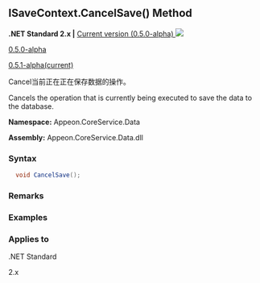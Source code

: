## **ISaveContext.CancelSave() Method**

**.NET Standard 2.x |**  <a href="javascript:void(0)" class="dropdown">Current version (0.5.0-alpha) <img src="~/images/dropdown.png"/></a>

<div class="otherversions"  value="versdiv">

<a href="javascript:void(0)">0.5.0-alpha</a>

<a href="javascript:void(0)">0.5.1-alpha(current)</a>

</div>

Cancel当前正在正在保存数据的操作。

Cancels the operation that is currently being executed to save the data to the database.

 **Namespace:** Appeon.CoreService.Data

 **Assembly:** Appeon.CoreService.Data.dll

### **Syntax**

```c#
  void CancelSave();
```

### **Remarks**



### **Examples**





### **Applies to**

.NET Standard 

2.x